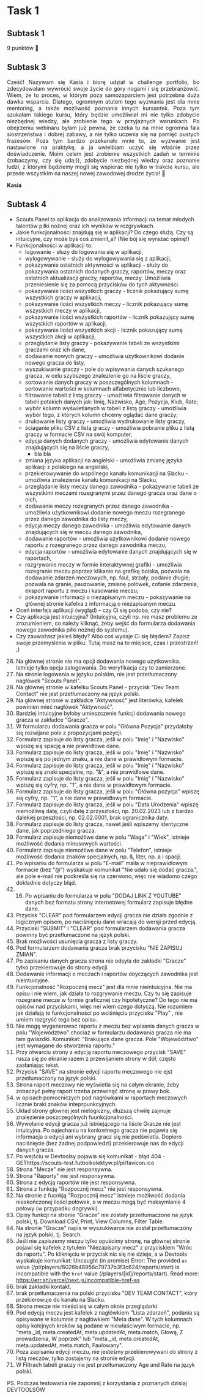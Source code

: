 # **Task 1**
## **Subtask 1**
9 punktów 🤸
## **Subtask 3**
<p align="justify">Cześć! Nazywam się Kasia i biorę udział w challenge portfolio, bo zdecydowałam wywrócić swoje życie do góry nogami i się przebranżowić. Wiem, że to proces, w którym poza samozaparciem jest potrzebna duża dawka wsparcia. Dlatego, ogromnym atutem tego wyzwania jest dla mnie mentoring, a także możliwość poznania innych kursantek. Poza tym szukałam takiego kursu, który będzie umożliwiał mi nie tylko zdobycie niezbędnej wiedzy, ale zrobienie tego w przyjaznych warunkach. Po obejrzeniu webinaru byłam już pewna, że czeka tu na mnie ogromna fala siostrzeństwa i dobrej zabawy, a nie tylko uczenia się na pamięć pustych frazesów. Poza tym bardzo przekanało mnie to, że wyzwanie jest nastawione na praktykę, a ja uwielbiam uczyć się właśnie przez doświadczenie. Moim celem jest zrobienie wszystkich zadań w terminie (zobaczymy, czy się uda;)), zdobycie niezbędnej wiedzy oraz poznanie ludzi, z którymi będziemy mogli się wspierać nie tylko w trakcie kursu, ale przede wszystkim na naszej nowej zawodowej drodze życia! 🍾</p>

**Kasia**
## **Subtask 4**
- Scouts Panel to aplikacja do analizowania informacji na temat młodych talentów piłki nożnej oraz ich wyników w rozgrywkach.
- Jakie funkcjonalności znajdują się w aplikacji? Do czego służą. Czy są intuicyjne, czy może byś coś zmienił_a? (Nie bój się wyrażać opinię!)
- Funkcjonalności w aplikacji to:
  * logowanie - służy do logowania się w aplikacji,
  * wylogowywanie - służy do wylogowywania się z aplikacji,
  * pokazywanie ostatnich aktywności w aplikacji - służy do pokazywania ostatnich dodanych graczy, raportów, meczy oraz ostatnich aktualizacji graczy, raportów, meczy. Umożliwia przeniesienie się za pomocą przycisków do tych aktywności.
  * pokazywanie ilości wszystkich graczy - licznik pokazujący sumę wszystkich graczy w aplikacji,
  * pokazywanie ilości wszystkich meczy - licznik pokazujący sumę wszystkich meczy w aplikacji,
  * pokazywanie ilości wszystkich raportów - licznik pokazujący sumę wszystkich raportów w aplikacji,
  * pokazywanie ilości wszystkich akcji - licznik pokazujący sumę wszystkich akcji w aplikacji,
  * przeglądanie listy graczy - pokazywanie tabeli ze wszystkimi graczami oraz ich dane,
  * dodawanie nowych graczy - umożliwia użytkownikowi dodanie nowego gracza do listy,
  * wyszukiwanie graczy - pole do wpisywania danych szukanego gracza, w celu szybszego znalezienie go na liście graczy,
  * sortowanie danych graczy w poszczególnych kolumnach - sortowanie wartości w kolumnach alfabetycznie lub liczbowo,
  * filtrowanie tabeli z listą graczy - umożliwia filtrowanie danych w tabeli potakich danych jak: Imię, Nazwisko, Age, Pozycja, Klub, Rate;
  * wybór kolumn wyświetlanych w tabeli z listą graczy - umożliwia wybór tego, z których kolumn chcemy oglądać dane graczy;
  * drukowanie listy graczy - umożliwia wydrukowanie listy graczy,
  * ściaganie pliku CSV z listą graczy - umożliwia pobranie pliku z listą graczy w formacie CSV na swój komputer,
  * edycja danych dodanych graczy - umożliwia edytowanie danych znajdujących się na liście graczy,
    * bla bla
  * zmiana języka aplikacji na angielski - umożliwia zmianę języka aplikacji z polskiego na angielski,
  * przekierowywanie do wspólnego kanału komunikacji na Slacku - umożliwia znalezienie kanału komunikacji na Slacku,
  * przeglądanie listy meczy danego zawodnika - pokazywanie tabeli ze wszystkimi meczami rozegranymi przez danego gracza oraz dane o nich,
  * dodawanie meczy rozegranych przez danego zawodnika - umożliwia użytkownikowi dodanie nowego meczu rozegranego przez danego zawodnika do listy meczy,
  * edycja meczy danego zawodnika - umożliwia edytowanie danych znajdujących się w meczu danego zawodnika,
  * dodawanie raportów - umożliwia użytkownikowi dodanie nowego raportu z rozegranego przez danego zawodnika meczu,
  * edycja raportów - umożliwia edytowanie danych znajdujących się w raportach,
  * rozgrywanie meczy w formie interaktywnej grafiki - umożliwia rozegranie meczu poprzez klikanie na grafikę boiska, pozwala na dodawanie zdarzeń meczowych, np. faul, strzały, podanie długie; pozwala na granie, pauzowanie, zmianę połówek, cofanie zdarzenia, eksport raportu z meczu i kasowanie meczu;
  * pokazywanie informacji o niezapisanym meczu - pokazywanie na głównej stronie kafelka z informacją o niezapisanym meczu.
- Oceń interfejs aplikacji (wygląd) – czy Ci się podoba, czy nie?
- Czy aplikacja jest intuicyjna? (Intuicyjna, czyli np. nie masz problemu ze zrozumieniem, co należy kliknąć, żeby wejść do formularza dodawania nowego zawodnika piłki nożnej do systemu).
- Czy zauważasz jakieś błędy? Albo coś wydaje Ci się błędem? Zapisz swoje przemyślenia w pliku. Tutaj masz na to miejsce, czas i przestrzeń! ;)
26. Na głównej stronie nie ma opcji dodawania nowego użytkownika. Istnieje tylko opcja zalogowania. Do weryfikacja czy to zamierzone.
27. Na stronie logowania w języku polskim, nie jest przetłumaczony nagłówek "Scouts Panel". 
28. Na głównej stronie w kafelku Scouts Panel - przycisk "Dev Team Contact" nie jest przetłumaczony na język polski.
29. Na głównej stronie w zakładce "Aktywnosć" jest literówka, kafelek powinien mieć nagłówek "Aktywność".
30. Bardziej intuicyjne byłoby umieszczenie funkcji dodawania nowego gracza w zakładce "Gracze".
31. W formularzu dodawania gracza w polu "Główna Pozycja" przydałoby się rozwijane pole z propozycjami pozycji.
32. Formularz zapisuje do listy gracza, jeśli w polu "Imię" i "Nazwisko" wpiszę się spację a nie prawidłowe dane.
33. Formularz zapisuje do listy gracza, jeśli w polu "Imię" i "Nazwisko" wpiszę się po jednym znaku, a nie dane w prawidłowym formacie.
34. Formularz zapisuje do listy gracza, jeśli w polu "Imię" i "Nazwisko" wpiszę się znaki specjalne, np. "&", a nie prawidłowe dane.
35. Formularz zapisuje do listy gracza, jeśli w polu "Imię" i "Nazwisko" wpiszę się cyfry, np. "1", a nie dane w prawidłowym formacie.
36. Formularz zapisuje do listy gracza, jeśli w polu "Główna pozycja" wpiszę się cyfry, np. "1", a nie dane w prawidłowym formacie.
37. Formularz zapisuje do listy gracza, jeśli w polu "Data Urodzenia" wpiszę niemożliwą datę, czyli datę z przyszłości, np. 20.02.2023 lub z bardzo dalekiej przeszłości, np. 02.02.0001, brak ogranicznika daty.
38. Formularz zapisuje do listy gracza, nawet jeśli wpiszemy identyczne dane, jak poprzedniego gracza.
39. Formularz zapisuje niemożliwe dane w polu "Waga" i "Wiek", istnieje możliwość dodania minusowych wartości.
40. Formularz zapisuje niemożliwe dane w polu "Telefon", istnieje możliwość dodania znaków specjalnych, np. &, liter, np. a i spacji.
41. Po wpisaniu do formularza w polu "E-mail" maila w nieprawidłowym formacie (bez "@") wyskakuje komunikat "Nie udało się dodać gracza.", ale pole e-mail nie podkreśla się na czerwono, więc nie wiadomo czego dokładnie dotyczy błąd.
42. 16. Po wpisaniu do formularza w polu "DODAJ LINK Z YOUTUBE" danych bez formatu strony internetowej formularz zapisuje błędne dane.
43. Przycisk "CLEAR" pod formularzem edycji gracza nie działa zgodnie z logicznym opisem, po naciśnięciu dane wracają do wersji przed edycją.
44. Przyciski "SUBMIT" i "CLEAR" pod formularzem dodawania gracza powinny być przetłumaczone na język polski.
45. Brak możliwości usunięcia gracza z listy graczy.
46. Pod formularzem dodawania gracza brak przycisku "NIE ZAPISUJ ZMIAN".
47. Po zapisaniu danych gracza strona nie odsyła do zakładki "Gracze" tylko przekierowuje do strony edycji.
48. Dodawanie informacji o meczach i raportów doyczących zawodnika jest nieintuicyjne.
49. Funkcjonalność "Rozpocznij mecz" jest dla mnie nieintuicyjna. Nie ma opisu i nie wiem, jak działa to rozgrywanie meczu. Czy tu się zapisuje rozegrane mecze w formie graficznej czy hipotetyczne? Do tego nie ma opisów nad przyciskami, więc nei wiem czego dotyczą. Nie rozumiem jak działają te funkcjonalności po wciśnięciu przycisku "Play" , nie umiem rozgryść tego bez opisu.
50. Nie mogę wygenerować raportu z meczu bez wpisania danych gracza w polu "Województwo" chociaż w formularzu dodawania gracza nie ma tam gwiazdki. Komunikat: "Brakujące dane gracza. Pole "Województwo" jest wymagane do stworzenia raportu."
51. Przy otwarciu strony z edycją raportu meczowego przycisk "SAVE" rusza się po ekranie razem z przewijaniem strony w dół, często zasłaniając tekst.
52. Przycisk "SAVE" na stronie edycji raportu meczowego nie ejst przetłumaczony na język polski.
53. Strona raport meczowy nie wyświetla się na całym ekranie, żeby zobaczyć pełny raport trzeba przewinąć stronę w prawy bok.
54. w opisach pomocniczych pod nagłówkami w raportach meczowych licznie braki znaków inteprpunkcyjnych.
55. Układ strony głównej jest nielogiczny, dłuższą chwilę zajmuje znalezienie poszczególnych fuunkcjonalności.
56. Wywołanie edycji gracza już istniejącego na liście Gracze nie jest intuicyjna. Po najechaniu na konkretnego gracza nie pojawia się informacja o edycji ani wybrany gracz się nie podświetla. Dopiero naciśnięcie (bez żadnej podpowiedzi) przekierowuje nas do edycji danych gracza.
57. Po wejściu w Devtoolsy pojawia się komunikat - błąd 404 - GEThttps://scouts-test.futbolkolektyw.pl/pl/favicon.ico
58. Strona "Mecze" nie jest responsywna.
59. Strona "Raporty" nie jest responsywna.
60. Strona z edycją raportów nie jest responsywna.
61. Strona z funkcją "Rozpocznij mecz" nie jest responsywna.
62. Na stronie z fucnkją "Rozpocznij mecz" istnieje możliwość dodania nieskończonej ilości połówek, a w meczu mogą być maksymlanie 4 połowy (w przypadku dogrywki).
63. Opisy funkcji na stronie "Gracze" nie zostały przetłumaczone na język polski, tj. Download CSV, Print, View Columns, Filter Table.
64. Na stronie "Gracze" napis w wyszukiwarce nie został przetłumaczony na język polski, tj. Search.
65. Jeśli nie zapiszemy meczu tylko opuścimy stronę, na głównej stronie pojawi się kafelek z tytułem "Niezapisany mecz" z przyciskiem "Wróc do raportu". Po kliknięciu w przycisk nic się nie dzieje, a w Devtools wyskakuje komunikat: Uncaught (in promise) Error: The provided `as` value (/pl/players/6026b48956c79737b3f3c624/reports/start) is incompatible with the `href` value (/players/[id]/reports/start). Read more: https://err.sh/vercel/next.js/incompatible-href-as
66. brak zakładki kontakt.
67. brak przetłumaczenia na polski przycisku "DEV TEAM CONTACT", który przekierowuje do kanału na Slacku.
68. Strona mecze nie mieści się w całym oknie przeglądarki.
69. Pod edycją meczu jest kafelek z nagłówkiem "Lista zdarzeń", podania są opisywane w kolumnie z nagłówkiem "Meta dane". W tych kolumnach opisy kolejnych kroków są podane w niewłaściwym formacie, np. "meta._id, meta.createdAt, meta.updatedAt, meta.match, Głową, Z prowadzenia, W poprzek" lub 	"meta._id, meta.createdAt, meta.updatedAt, meta.match, Faulowany".
70. Poza zapisaniu edycji meczu, nie jesteśmy przekierowywani do strony z listą meczów, tylko zostajemy na stronie edycji.
71. W Filtrach tabeli graczy nie jest przetłumaczony Age and Rate na język polski.

PS. Podczas testowania nie zapomnij z korzystania z poznanych dzisiaj DEVTOOLSÓW

